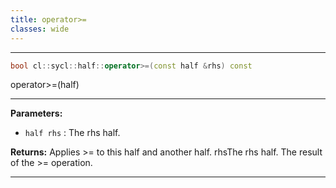 ```yaml
---
title: operator>=
classes: wide
---
```



---

```cpp
bool cl::sycl::half::operator>=(const half &rhs) const
```


operator>=(half) 


---
**Parameters:**

 - `half rhs`
: The rhs half. 

**Returns:** Applies >= to this half and another half. rhsThe rhs half. The result of the >= operation. 

---
